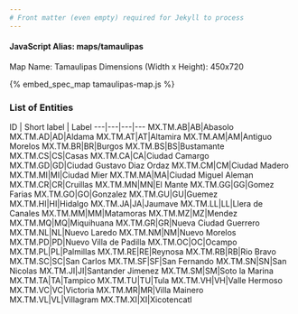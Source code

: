 ```yaml
---
# Front matter (even empty) required for Jekyll to process
---
```


#### JavaScript Alias: maps/tamaulipas

Map Name: Tamaulipas
Dimensions (Width x Height): 450x720



{% embed_spec_map tamaulipas-map.js %}

### List of Entities

ID | Short label | Label
---|---|---|---
MX.TM.AB|AB|Abasolo
MX.TM.AD|AD|Aldama
MX.TM.AT|AT|Altamira
MX.TM.AM|AM|Antiguo Morelos
MX.TM.BR|BR|Burgos
MX.TM.BS|BS|Bustamante
MX.TM.CS|CS|Casas
MX.TM.CA|CA|Ciudad Camargo
MX.TM.GD|GD|Ciudad Gustavo Diaz Ordaz
MX.TM.CM|CM|Ciudad Madero
MX.TM.MI|MI|Ciudad Mier
MX.TM.MA|MA|Ciudad Miguel Aleman
MX.TM.CR|CR|Cruillas
MX.TM.MN|MN|El Mante
MX.TM.GG|GG|Gomez Farias
MX.TM.GO|GO|Gonzalez
MX.TM.GU|GU|Guemez
MX.TM.HI|HI|Hidalgo
MX.TM.JA|JA|Jaumave
MX.TM.LL|LL|Llera de Canales
MX.TM.MM|MM|Matamoras
MX.TM.MZ|MZ|Mendez
MX.TM.MQ|MQ|Miquihuana
MX.TM.GR|GR|Nueva Ciudad Guerrero
MX.TM.NL|NL|Nuevo Laredo
MX.TM.NM|NM|Nuevo Morelos
MX.TM.PD|PD|Nuevo Villa de Padilla
MX.TM.OC|OC|Ocampo
MX.TM.PL|PL|Palmillas
MX.TM.RE|RE|Reynosa
MX.TM.RB|RB|Rio Bravo
MX.TM.SC|SC|San Carlos
MX.TM.SF|SF|San Fernando
MX.TM.SN|SN|San Nicolas
MX.TM.JI|JI|Santander Jimenez
MX.TM.SM|SM|Soto la Marina
MX.TM.TA|TA|Tampico
MX.TM.TU|TU|Tula
MX.TM.VH|VH|Valle Hermoso
MX.TM.VC|VC|Victoria
MX.TM.MR|MR|Villa Mainero
MX.TM.VL|VL|Villagram
MX.TM.XI|XI|Xicotencatl

